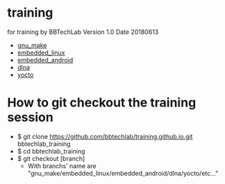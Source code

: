 # training
for training by BBTechLab
Version 1.0
Date 20180613

* [gnu_make](https://github.com/bbtechlab/training.github.io/tree/gnu_make)
* [embedded_linux](https://github.com/bbtechlab/training.github.io/tree/embedded_linux)
* [embedded_android](https://github.com/bbtechlab/training.github.io/tree/embedded_android)
* [dlna](hhttps://github.com/bbtechlab/training.github.io/tree/dlna)
* [yocto](https://github.com/bbtechlab/training.github.io/tree/yocto)

# How to git checkout the training session
* $ git clone https://github.com/bbtechlab/training.github.io.git bbtechlab_training
* $ cd bbtechlab_training
* $ git checkout [branch]
   * With branchs' name are "gnu_make/embedded_linux/embedded_android/dlna/yocto/etc..."
